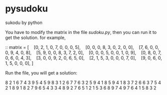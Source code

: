 # pysudoku
sukodu by python

You have to modify the matrix in the file *sudoku.py*, then you can run it to get the solution.
for example,

::
matrix = [   
[0, 2, 1, 0, 7, 0, 0, 0, 5],    
[0, 0, 0, 8, 3, 0, 2, 0, 0],    
[7, 6, 0, 0, 0, 9, 4, 0, 8],    
[5, 9, 0, 0, 8, 3, 7, 2, 0],    
[0, 0, 0, 5, 0, 0, 1, 0, 9],    
[0, 8, 0, 7, 0, 6, 0, 4, 3],    
[3, 0, 0, 9, 2, 0, 6, 5, 0],    
[2, 1, 5, 3, 0, 0, 0, 7, 0],    
[9, 0, 6, 0, 1, 5, 0, 0, 0],
]

Run the file, you will get a solution:

8 2 1 6 7 4 3 9 5 
4 5 9 8 3 1 2 6 7 
7 6 3 2 5 9 4 1 8 
5 9 4 1 8 3 7 2 6 
6 3 7 5 4 2 1 8 9 
1 8 2 7 9 6 5 4 3 
3 4 8 9 2 7 6 5 1 
2 1 5 3 6 8 9 7 4 
9 7 6 4 1 5 8 3 2 
